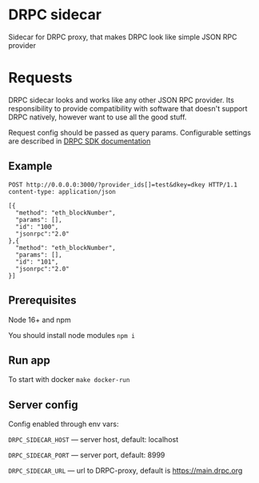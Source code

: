 # DRPC sidecar

Sidecar for DRPC proxy, that makes DRPC look like simple JSON RPC provider

# Requests

DRPC sidecar looks and works like any other JSON RPC provider. Its responsibility to provide compatibility with software
that doesn't support DRPC natively, however want to use all the good stuff.

Request config should be passed as query params.
Configurable settings are described in [DRPC SDK documentation](https://p2p-org.github.io/drpc-client/modules.html#ProviderSettings)

## Example

```
POST http://0.0.0.0:3000/?provider_ids[]=test&dkey=dkey HTTP/1.1
content-type: application/json

[{
  "method": "eth_blockNumber",
  "params": [],
  "id": "100",
  "jsonrpc":"2.0"
},{
  "method": "eth_blockNumber",
  "params": [],
  "id": "101",
  "jsonrpc":"2.0"
}]
```

## Prerequisites

Node 16+ and npm

You should install node modules
`npm i`

## Run app

To start with docker
`make docker-run`

## Server config

Config enabled through env vars:

`DRPC_SIDECAR_HOST` — server host, default: localhost

`DRPC_SIDECAR_PORT` — server port, default: 8999

`DRPC_SIDECAR_URL` — url to DRPC-proxy, default is https://main.drpc.org
